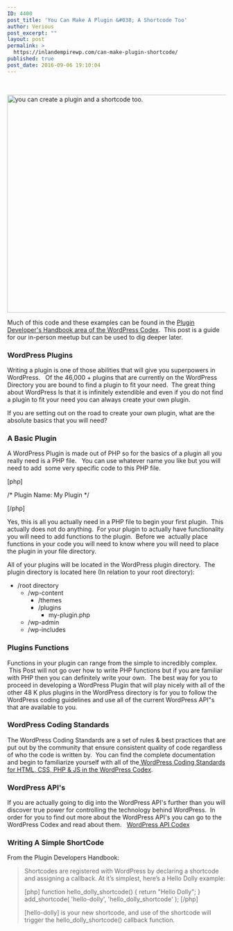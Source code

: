 ```yaml
---
ID: 4400
post_title: 'You Can Make A Plugin &#038; A Shortcode Too'
author: Verious
post_excerpt: ""
layout: post
permalink: >
  https://inlandempirewp.com/can-make-plugin-shortcode/
published: true
post_date: 2016-09-06 19:10:04
---
```

&nbsp;

<img class="alignnone size-full wp-image-4415" src="https://inlandempirewp.com/wp-content/uploads/2016/09/pluginandshortcodetoo-1.jpg" alt="you can create a plugin and a shortcode too." width="960" height="503" />

Much of this code and these examples can be found in the <a href="https://developer.wordpress.org/plugins/" target="_blank">Plugin Developer's Handbook area of the WordPress Codex</a>.  This post is a guide for our in-person meetup but can be used to dig deeper later.
<h3>WordPress Plugins</h3>
Writing a plugin is one of those abilities that will give you superpowers in WordPress.   Of the 46,000 + plugins that are currently on the WordPress Directory you are bound to find a plugin to fit your need.  The great thing about WordPress Is that it is infinitely extendible and even if you do not find a plugin to fit your need you can always create your own plugin.

If you are setting out on the road to create your own plugin, what are the absolute basics that you will need?
<h3>A Basic Plugin</h3>
A WordPress Plugin is made out of PHP so for the basics of a plugin all you really need is a PHP file.   You can use whatever name you like but you will need to add  some very specific code to this PHP file.

[php]

/*
Plugin Name: My Plugin
*/

[/php]

Yes, this is all you actually need in a PHP file to begin your first plugin.  This actually does not do anything.  For your plugin to actually have functionality you will need to add functions to the plugin.  Before we  actually place functions in your code you will need to know where you will need to place the plugin in your file directory.

All of your plugins will be located in the WordPress plugin directory.  The plugin directory is located here (In relation to your root directory):
<ul>
 	<li>/root directory
<ul>
 	<li>/wp-content
<ul>
 	<li>/themes</li>
 	<li>/plugins
<ul>
 	<li>my-plugin.php</li>
</ul>
</li>
</ul>
</li>
 	<li>/wp-admin</li>
 	<li>/wp-includes</li>
</ul>
</li>
</ul>
<h3>Plugins Functions</h3>
Functions in your plugin can range from the simple to incredibly complex.  This Post will not go over how to write PHP functions but if you are familiar with PHP then you can definitely write your own.  The best way for you to proceed in developing a WordPress Plugin that will play nicely with all of the other 48 K plus plugins in the WordPress directory is for you to follow the WordPress coding guidelines and use all of the current WordPress API"s that are available to you.
<h3>WordPress Coding Standards</h3>
The WordPress Coding Standards are a set of rules &amp; best practices that are put out by the community that ensure consistent quality of code regardless of who the code is written by.  You can find the complete documentation and begin to familiarize yourself with all of the<a href="https://codex.wordpress.org/WordPress_Coding_Standards" target="_blank"> WordPress Coding Standards for HTML, CSS, PHP &amp; JS in the WordPress Codex</a>.
<h3>WordPress API's</h3>
If you are actually going to dig into the WordPress API's further than you will discover true power for controlling the technology behind WordPress.  In order for you to find out more about the WordPress API's you can go to the WordPress Codex and read about them.   <a href="https://codex.wordpress.org/WordPress_APIs" target="_blank">WordPress API Codex</a>
<h3>Writing A Simple ShortCode</h3>
From the Plugin Developers Handbook:
<blockquote>Shortcodes are registered with WordPress by declaring a shortcode and assigning a callback. At it’s simplest, here’s a Hello Dolly example:

[php]
function hello_dolly_shortcode() {
return "Hello Dolly";
}
add_shortcode( 'hello-dolly', 'hello_dolly_shortcode' );
[/php]

[hello-dolly] is your new shortcode, and use of the shortcode will trigger the hello_dolly_shortcode() callback function.</blockquote>
&nbsp;

&nbsp;

&nbsp;